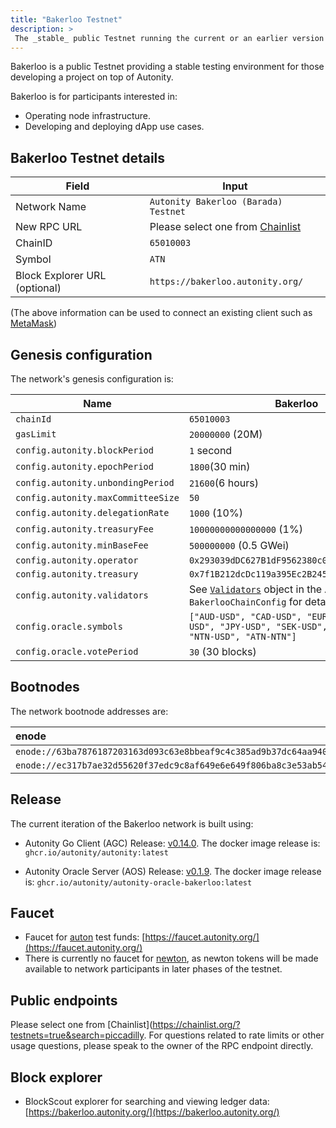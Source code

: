```yaml
---
title: "Bakerloo Testnet"
description: >
 The _stable_ public Testnet running the current or an earlier version of the Autonity protocol
---
```


Bakerloo is a public Testnet providing a stable testing environment for those developing a project on top of Autonity.

Bakerloo is for participants interested in:

- Operating node infrastructure.
- Developing and deploying dApp use cases.

## Bakerloo Testnet details

|**Field**|**Input**|
|------|----------|
|Network Name|`Autonity Bakerloo (Barada) Testnet`|
|New RPC URL|Please select one from [Chainlist](https://chainlist.org/?testnets=true&search=bakerloo)|
|ChainID |`65010003`|
|Symbol|`ATN`|
|Block Explorer URL (optional)|`https://bakerloo.autonity.org/`|

(The above information can be used to connect an existing client such as [MetaMask](https://metamask.zendesk.com/hc/en-us/articles/360043227612-How-to-add-a-custom-network-RPC))

## Genesis configuration

The network's genesis configuration is:

| Name                               | Bakerloo                      |
| ---------------------------------- | ----------------------------- |
| `chainId`                          | `65010003`                    |
| `gasLimit`                         | `20000000` (20M)              |
| `config.autonity.blockPeriod`      | `1` second                    |
| `config.autonity.epochPeriod`      | `1800`(30 min)                |
| `config.autonity.unbondingPeriod`  | `21600`(6 hours)              |
| `config.autonity.maxCommitteeSize` | `50`                          |
| `config.autonity.delegationRate`   | `1000` (10%)                  |                |
| `config.autonity.treasuryFee`      | `10000000000000000` (1%)      |
| `config.autonity.minBaseFee`       | `500000000` (0.5 GWei)        |
| `config.autonity.operator`         | `0x293039dDC627B1dF9562380c0E5377848F94325A` |
| `config.autonity.treasury`         | `0x7f1B212dcDc119a395Ec2B245ce86e9eE551043E` |
| `config.autonity.validators`       |  See [`Validators`](https://github.com/autonity/autonity/blob/release/v0.14.0/params/config.go#L206) object in the AGC `BakerlooChainConfig` for details.  |
| `config.oracle.symbols`       | `["AUD-USD", "CAD-USD", "EUR-USD", "GBP-USD", "JPY-USD", "SEK-USD", "ATN-USD", "NTN-USD", "ATN-NTN"]`        |
| `config.oracle.votePeriod`       | `30` (30 blocks)       |


## Bootnodes

The network bootnode addresses are:

| enode |
| :-- |
| `enode://63ba7876187203163d093c63e8bbeaf9c4c385ad9b37dc64aa9407e90b98d6678cf1caa9d810829730986966fd0e056c49bdac10eb3389756e3d457580ee0687@34.142.78.108:30303` |
| `enode://ec317b7ae32d55620f37edc9c8af649e6e649f806ba8c3e53ab5407537b13c7a0b00719bb5518d9518978631765fb21a1620f4c32d97a5be0ed9672d8ff4d1a0@35.189.83.7:30303` |


## Release

The current iteration of the Bakerloo network is built using:

- Autonity Go Client (AGC) Release: [v0.14.0](https://github.com/autonity/autonity/releases/tag/v0.14.0). The docker image release is: `ghcr.io/autonity/autonity:latest`

- Autonity Oracle Server (AOS) Release: [v0.1.9](https://github.com/autonity/autonity-oracle/releases/tag/v0.1.9). The docker image release is: `ghcr.io/autonity/autonity-oracle-bakerloo:latest`

## Faucet

- Faucet for [auton](/concepts/protocol-assets/auton) test funds: [https://faucet.autonity.org/](https://faucet.autonity.org/)
- There is currently no faucet for [newton](/concepts/protocol-assets/newton), as newton tokens will be made available to network participants in later phases of the testnet.

## Public endpoints

Please select one from [Chainlist](https://chainlist.org/?testnets=true&search=piccadilly. For questions related to rate limits or other usage questions, please speak to the owner of the RPC endpoint directly.

## Block explorer

- BlockScout explorer for searching and viewing ledger data: [https://bakerloo.autonity.org/](https://bakerloo.autonity.org/)
